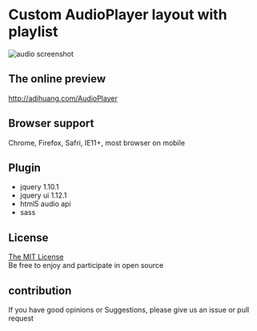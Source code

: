 # Custom AudioPlayer layout with playlist

![audio screenshot](http://adihuang.com/AudioPlayer/screenshot.png)

## The online preview

http://adihuang.com/AudioPlayer

## Browser support

Chrome, Firefox, Safri, IE11+, most browser on mobile

## Plugin

- jquery 1.10.1
- jquery ui 1.12.1
- html5 audio api
- sass

## License

[The MIT License](http://opensource.org/licenses/MIT)  
Be free to enjoy and participate in open source

## contribution
If you have good opinions or Suggestions, please give us an issue or pull request